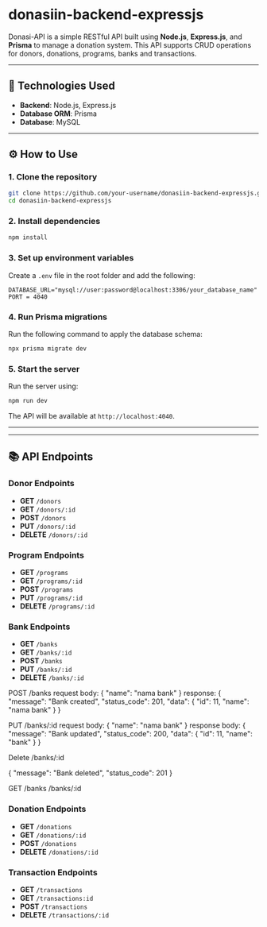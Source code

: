 # donasiin-backend-expressjs

Donasi-API is a simple RESTful API built using **Node.js**, **Express.js**, and **Prisma** to manage a donation system. This API supports CRUD operations for donors, donations, programs, banks and transactions.

---

## 🚀 Technologies Used
- **Backend**: Node.js, Express.js
- **Database ORM**: Prisma
- **Database**: MySQL

---

## ⚙️ How to Use

### **1. Clone the repository**
```bash
git clone https://github.com/your-username/donasiin-backend-expressjs.git
cd donasiin-backend-expressjs
```

### **2. Install dependencies**
```bash
npm install
```

### **3. Set up environment variables**
Create a `.env` file in the root folder and add the following:
```env
DATABASE_URL="mysql://user:password@localhost:3306/your_database_name"
PORT = 4040
```

### **4. Run Prisma migrations**
Run the following command to apply the database schema:
```bash
npx prisma migrate dev
```

### **5. Start the server**
Run the server using:
```bash
npm run dev
```
The API will be available at `http://localhost:4040`.

---


---

## 📚 API Endpoints

### Donor Endpoints
- **GET** `/donors`
- **GET** `/donors/:id`
- **POST** `/donors`
- **PUT** `/donors/:id`
- **DELETE** `/donors/:id`

### Program Endpoints
- **GET** `/programs`
- **GET** `/programs/:id`
- **POST** `/programs`
- **PUT** `/programs/:id`
- **DELETE** `/programs/:id`

### Bank Endpoints
- **GET** `/banks`
- **GET** `/banks/:id`
- **POST** `/banks`
- **PUT** `/banks/:id`
- **DELETE** `/banks/:id`

POST
/banks
request body:
{
    "name": "nama bank"
}
response:
{
    "message": "Bank created",
    "status_code": 201,
    "data": {
        "id": 11,
        "name": "nama bank"
    }
}

PUT
/banks/:id
request body:
{
    "name": "nama bank"
}
response body:
{
    "message": "Bank updated",
    "status_code": 200,
    "data": {
        "id": 11,
        "name": "bank"
    }
}

Delete
/banks/:id

{
    "message": "Bank deleted",
    "status_code": 201
}

GET
/banks
/banks/:id

### Donation Endpoints
- **GET** `/donations`
- **GET** `/donations/:id`
- **POST** `/donations`
- **DELETE** `/donations/:id`

### Transaction Endpoints
- **GET** `/transactions`
- **GET** `/transactions:id`
- **POST** `/transactions`
- **DELETE** `/transactions/:id`
